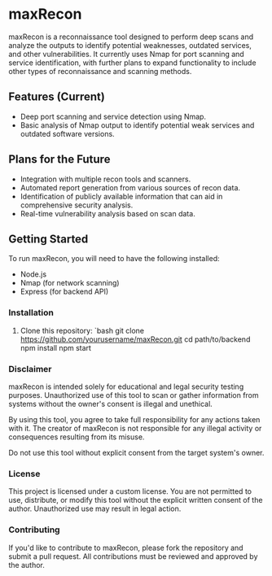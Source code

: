 # maxRecon

maxRecon is a reconnaissance tool designed to perform deep scans and analyze the outputs to identify potential weaknesses, outdated services, and other vulnerabilities. It currently uses Nmap for port scanning and service identification, with further plans to expand functionality to include other types of reconnaissance and scanning methods.

## Features (Current)

- Deep port scanning and service detection using Nmap.
- Basic analysis of Nmap output to identify potential weak services and outdated software versions.

## Plans for the Future

- Integration with multiple recon tools and scanners.
- Automated report generation from various sources of recon data.
- Identification of publicly available information that can aid in comprehensive security analysis.
- Real-time vulnerability analysis based on scan data.

## Getting Started

To run maxRecon, you will need to have the following installed:

- Node.js
- Nmap (for network scanning)
- Express (for backend API)

### Installation

1. Clone this repository:
   `bash
   git clone https://github.com/yourusername/maxRecon.git
   cd path/to/backend
npm install
npm start
   
   
   
### Disclaimer

maxRecon is intended solely for educational and legal security testing purposes. Unauthorized use of this tool to scan or gather information from systems without the owner's consent is illegal and unethical.

By using this tool, you agree to take full responsibility for any actions taken with it. The creator of maxRecon is not responsible for any illegal activity or consequences resulting from its misuse.

Do not use this tool without explicit consent from the target system's owner.

### License

This project is licensed under a custom license. You are not permitted to use, distribute, or modify this tool without the explicit written consent of the author. Unauthorized use may result in legal action.

### Contributing

If you'd like to contribute to maxRecon, please fork the repository and submit a pull request. All contributions must be reviewed and approved by the author.
